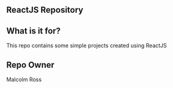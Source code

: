 ## ReactJS Repository

## What is it for?
This repo contains some simple projects created using ReactJS

## Repo Owner
Malcolm Ross
